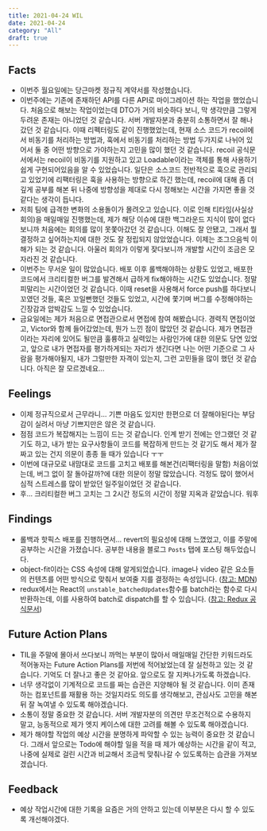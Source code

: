 ```yaml
---
title: 2021-04-24 WIL
date: 2021-04-24
category: "All"
draft: true
---
```


## Facts

- 이번주 월요일에는 당근마켓 정규직 계약서를 작성했습니다. 
- 이번주에는 기존에 존재하던 API를 다른 API로 마이그레이션 하는 작업을 했었습니다. 처음으로 해보는 작업이었는데 DTO가 거의 비슷하다 보니, 막 생각만큼 그렇게 두려운 존재는 아니었던 것 같습니다. 서버 개발자분과 충분히 소통하면서 잘 해나갔던 것 같습니다. 이때 리펙터링도 같이 진행했었는데, 현재 소스 코드가 recoil에서 비동기를 처리하는 방법과, 훅에서 비동기를 처리하는 방법 두가지로 나뉘어 있어서 둘 중 어떤 방향으로 가야하는지 고민을 많이 했던 것 같습니다. recoil 공식문서에서는 recoil이 비동기를 지원하고 있고 Loadable이라는 객체를 통해 사용하기 쉽게 구현되어있음을 알 수 있었습니다. 일단은 소스코드 전반적으로 훅으로 관리되고 있었기에 리팩터링은 훅을 사용하는 방향으로 하긴 했는데, recoil에 대해 좀 더 깊게 공부를 해본 뒤 나중에 방향성을 제대로 다시 정해보는 시간을 가지면 좋을 것 같다는 생각이 듭니다.
- 저희 팀에 급격한 변화의 소용돌이가 몰려오고 있습니다. 이로 인해 티타임(사실상 회의)을 매일매일 진행했는데, 제가 해당 이슈에 대한 백그라운드 지식이 많이 없다보니까 처음에는 회의를 많이 못쫓아갔던 것 같습니다. 이해도 잘 안됐고, 그래서 뭘 결정하고 싶어하는지에 대한 것도 잘 정립되지 않았었습니다. 이제는 조그으음씩 이해가 되는 것 같습니다. 아울러 회의가 이렇게 잦다보니까 개발할 시간이 조금은 모자라진 것 같습니다.
- 이번주는 무서운 일이 많았습니다. 배포 이후 롤백해야하는 상황도 있었고, 배포한 코드에서 크리티컬한 버그를 발견해서 급하게 fix해야하는 시간도 있었습니다. 정말 피말리는 시간이었던 것 같습니다. 이때 reset을 사용해서 force push를 하다보니 꼬였던 것들, 혹은 꼬일뻔했던 것들도 있었고, 시간에 쫓기며 버그를 수정해야하는 긴장감과 압박감도 느낄 수 있었습니다.
- 금요일에는 제가 처음으로 면접관으로서 면접에 참여 해봤습니다. 경력직 면접이었고, Victor와 함께 들어갔었는데, 뭔가 느낀 점이 많았던 것 같습니다. 제가 면접관이라는 자리에 있어도 될만큼 훌륭하고 실력있는 사람인가에 대한 의문도 당연 있었고, 앞으로 내가 면접자를 평가하게되는 자리가 생긴다면 나는 어떤 기준으로 그 사람을 평가해야될지, 내가 그럴만한 자격이 있는지, 그런 고민들을 많이 했던 것 같습니다. 아직은 잘 모르겠네요...

## Feelings

- 이제 정규직으로서 근무라니... 기쁜 마음도 있지만 한편으로 더 잘해야된다는 부담감이 실려서 마냥 기쁘지만은 않은 것 같습니다.
- 점점 코드가 복잡해지는 느낌이 드는 것 같습니다. 인계 받기 전에는 안그랬던 것 같기도 하고, 내가 받는 요구사항들이 코드를 복잡하게 만드는 것 같기도 해서 제가 잘 짜고 있는 건지 의문이 종종 들 때가 있습니다 ㅜㅜ 
- 이번에 대규모로 내맘대로 코드를 고치고 배포를 해본건(리팩터링을 말함) 처음이었는데, 버그 없이 잘 돌아갈까?에 대한 의문이 정말 많았습니다. 걱정도 많이 했어서 심적 스트레스를 많이 받았던 일주일이었던 것 같습니다.
- 후... 크리티컬한 버그 고치는 그 2시간 정도의 시간이 정말 지옥과 같았습니다. 워후

## Findings

- 롤백과 핫픽스 배포를 진행하면서... revert의 필요성에 대해 느꼈었고, 이를 주말에 공부하는 시간을 가졌습니다. 공부한 내용을 블로그 `Posts` 탭에 포스팅 해두었습니다.
- object-fit이라는 CSS 속성에 대해 알게되었습니다. image나 video 같은 요소들의 컨텐츠를 어떤 방식으로 맞춰서 보여줄 지를 결정하는 속성입니다. ([참고: MDN](https://developer.mozilla.org/ko/docs/Web/CSS/object-fit))
- redux에서는 React의 `unstable_batchedUpdates`함수를 batch라는 함수로 다시 반환하는데, 이를 사용하여 batch로 dispatch를 할 수 있습니다. ([참고: Redux 공식문서](https://react-redux.js.org/api/batch))


## Future Action Plans

- TIL을 주말에 몰아서 쓰다보니 까먹는 부분이 많아서 매일매일 간단한 키워드라도 적어놓자는 Future Action Plans를 저번에 적어놨었는데 잘 실천하고 있는 것 같습니다. 기억도 더 잘나고 좋은 것 같아요. 앞으로도 잘 지켜나가도록 하겠습니다.
- 너무 생각없이 기계적으로 코드를 짜는 습관은 지양해야 될 것 같습니다. 이미 존재하는 컴포넌트를 재활용 하는 것일지라도 의도를 생각해보고, 관심사도 고민을 해본 뒤 잘 녹여낼 수 있도록 해야겠습니다.
- 소통이 정말 중요한 것 같습니다. 서버 개발자분의 의견만 무조건적으로 수용하지 말고, 능동적으로 제가 엣지 케이스에 대한 고려를 해볼 수 있도록 해야겠습니다.
- 제가 해야할 작업의 예상 시간을 분명하게 파악할 수 있는 능력이 중요한 것 같습니다. 그래서 앞으로는 Todo에 해야할 일을 적을 때 제가 예상하는 시간을 같이 적고, 나중에 실제로 걸린 시간과 비교해서 조금씩 맞춰나갈 수 있도록하는 습관을 가져보겠습니다.

## Feedback

- 예상 작업시간에 대한 기록을 요즘은 거의 안하고 있는데 이부분은 다시 할 수 있도록 개선해야겠다.
